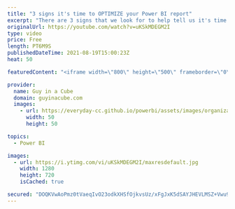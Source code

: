 ```yaml
---
title: "3 signs it's time to OPTIMIZE your Power BI report"
excerpt: "There are 3 signs that we look for to help tell us it's time to optimize your Power BI report. Adam looks at all 3 to help get you started in making your reports faster.  Technique to improve Power BI report perf by reducing visuals https://www.youtube.com/watch?v=kkIXtvU1AiM  Debugging a slow Power"
originalUrl: https://youtube.com/watch?v=uKSkMDEGM2I
type: video
price: Free
length: PT6M9S
publishedDateTime: 2021-08-19T15:00:23Z
heat: 50

featuredContent: "<iframe width=\"800\" height=\"500\" frameborder=\"0\" src=\"https://www.youtube.com/embed/uKSkMDEGM2I\" allow=\"accelerometer; autoplay; encrypted-media; gyroscope; picture-in-picture\" allowfullscreen></iframe>"

provider:
  name: Guy in a Cube
  domain: guyinacube.com
  images:
    - url: https://everyday-cc.github.io/powerbi/assets/images/organizations/guyinacube.com-50x50.jpg
      width: 50
      height: 50

topics:
  - Power BI

images:
  - url: https://i.ytimg.com/vi/uKSkMDEGM2I/maxresdefault.jpg
    width: 1280
    height: 720
    isCached: true

secured: "DOQKVwAoPmz0tVaeqIvO23odkXHSfOjkvsUz/xFgJxK5dSAYJHEVLMSZ+Vwu92z4CeUO99+KzCXYO/sx5nv2vd5hIPkcZrpbyW9yoUZNVRkutot0NC2Cwg2CfnTdSidyg7O5bGsQTGUGFfsVB123pakUbrRTKZeUgFbpzopeK5WxOx6LgqiGCX6zlPO1xTzyJloK3PIS/iNOPXH4sa+1aBk2h0ePuTkKpVmliT/j2nmLVh/8cWfKuiZFP1m6fs32pa05MzcgKcC6iRlj7A6RYngb3Uh3Kg0+LJAycGikmK9I29LJ5ecTlgxrfi8GXo38b8ro3nZl9g1wYinWHGzuQTUpznVDmWwGVaSKo3fw3bxhKMNddLDK0PAFOdxxwD7odA3HBngabAXNjqw28xzWs9+/lV/A4ppjdxwTpHyul64=;th6EiNXiRpcIXUjcPKDosA=="
---
```



